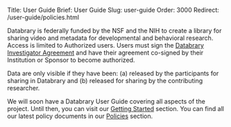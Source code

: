 Title: User Guide
Brief: User Guide
Slug: user-guide
Order: 3000
Redirect: /user-guide/policies.html

Databrary is federally funded by the NSF and the NIH to create a library for sharing video and metadata for developmental and behavioral research. Access is limited to Authorized users. Users must sign the [Databrary Investigator Agreement](policies/investigator-agreement.md)  and have their agreement co-signed by their Institution or Sponsor to become authorized.
 
Data are only visible if they have been: (a) released by the participants for sharing in Databrary and (b) released for sharing by the contributing researcher. 

We will soon have a Databrary User Guide covering all aspects of the project. Until then, you can visit our [Getting Started](user-guide/getting-started.html) section. You can find all our latest policy documents in our [Policies](user-guide/policies.html) section.


